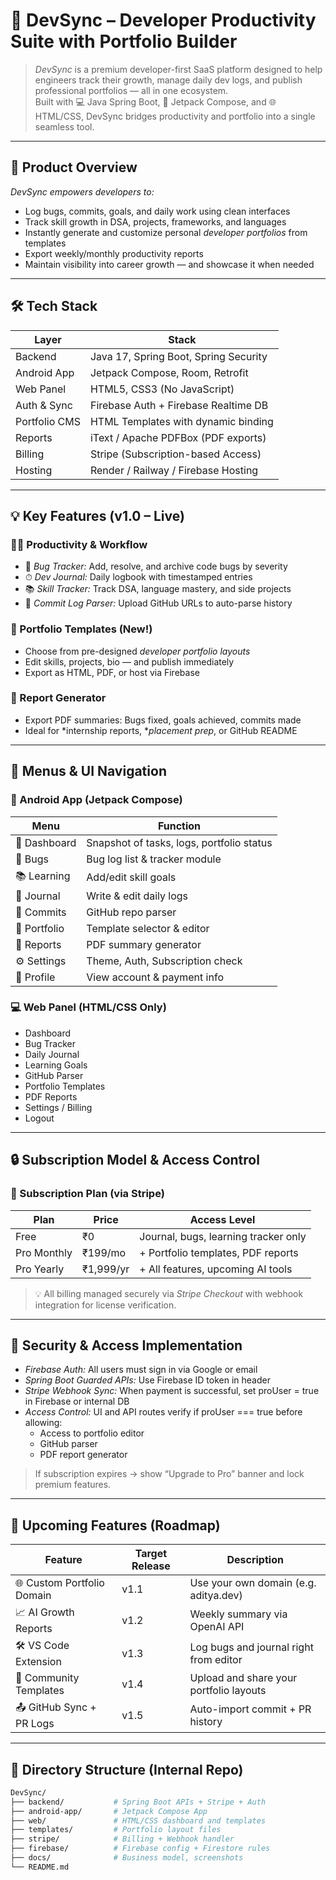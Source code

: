 # 🚀 DevSync – Developer Productivity Suite with Portfolio Builder

> *DevSync* is a premium developer-first SaaS platform designed to help engineers track their growth, manage daily dev logs, and publish professional portfolios — all in one ecosystem.  
> Built with 💻 Java Spring Boot, 📱 Jetpack Compose, and 🌐 HTML/CSS, DevSync bridges productivity and portfolio into a single seamless tool.

---

## 🧠 Product Overview

*DevSync empowers developers to:*
- Log bugs, commits, goals, and daily work using clean interfaces
- Track skill growth in DSA, projects, frameworks, and languages
- Instantly generate and customize personal *developer portfolios* from templates
- Export weekly/monthly productivity reports
- Maintain visibility into career growth — and showcase it when needed

---

## 🛠 Tech Stack

| Layer         | Stack                                |
|---------------|---------------------------------------|
| Backend       | Java 17, Spring Boot, Spring Security |
| Android App   | Jetpack Compose, Room, Retrofit       |
| Web Panel     | HTML5, CSS3 (No JavaScript)           |
| Auth & Sync   | Firebase Auth + Firebase Realtime DB  |
| Portfolio CMS | HTML Templates with dynamic binding   |
| Reports       | iText / Apache PDFBox (PDF exports)   |
| Billing       | Stripe (Subscription-based Access)   |
| Hosting       | Render / Railway / Firebase Hosting   |

---

## 💡 Key Features (v1.0 – Live)

### 🧑‍💻 Productivity & Workflow
- 🐞 *Bug Tracker:* Add, resolve, and archive code bugs by severity
- ⏱ *Dev Journal:* Daily logbook with timestamped entries
- 📚 *Skill Tracker:* Track DSA, language mastery, and side projects
- 🔁 *Commit Log Parser:* Upload GitHub URLs to auto-parse history

### 🎨 Portfolio Templates (New!)
- Choose from pre-designed *developer portfolio layouts*
- Edit skills, projects, bio — and publish immediately
- Export as HTML, PDF, or host via Firebase

### 📄 Report Generator
- Export PDF summaries: Bugs fixed, goals achieved, commits made
- Ideal for *internship reports, **placement prep*, or GitHub README

---

## 🧭 Menus & UI Navigation

### 📱 Android App (Jetpack Compose)

| Menu       | Function                              |
|------------|----------------------------------------|
| 🧭 Dashboard | Snapshot of tasks, logs, portfolio status |
| 🐞 Bugs      | Bug log list & tracker module         |
| 📚 Learning  | Add/edit skill goals                  |
| 📓 Journal   | Write & edit daily logs               |
| 🔁 Commits   | GitHub repo parser                    |
| 🎨 Portfolio | Template selector & editor            |
| 🧾 Reports   | PDF summary generator                 |
| ⚙ Settings  | Theme, Auth, Subscription check       |
| 👤 Profile   | View account & payment info           |

### 💻 Web Panel (HTML/CSS Only)

- Dashboard  
- Bug Tracker  
- Daily Journal  
- Learning Goals  
- GitHub Parser  
- Portfolio Templates  
- PDF Reports  
- Settings / Billing  
- Logout  

---

## 🔒 Subscription Model & Access Control

### 🎯 Subscription Plan (via Stripe)

| Plan        | Price     | Access Level                         |
|-------------|-----------|--------------------------------------|
| Free        | ₹0        | Journal, bugs, learning tracker only |
| Pro Monthly | ₹199/mo   | + Portfolio templates, PDF reports   |
| Pro Yearly  | ₹1,999/yr | + All features, upcoming AI tools    |

> 💡 All billing managed securely via *Stripe Checkout* with webhook integration for license verification.

---

## 🔐 Security & Access Implementation

- *Firebase Auth:* All users must sign in via Google or email
- *Spring Boot Guarded APIs:* Use Firebase ID token in header
- *Stripe Webhook Sync:* When payment is successful, set proUser = true in Firebase or internal DB
- *Access Control:* UI and API routes verify if proUser === true before allowing:
  - Access to portfolio editor
  - GitHub parser
  - PDF report generator

> If subscription expires → show “Upgrade to Pro” banner and lock premium features.

---

## 🚧 Upcoming Features (Roadmap)

| Feature                  | Target Release | Description |
|--------------------------|----------------|-------------|
| 🌐 Custom Portfolio Domain | v1.1           | Use your own domain (e.g. aditya.dev) |
| 📈 AI Growth Reports      | v1.2           | Weekly summary via OpenAI API |
| 🛠 VS Code Extension     | v1.3           | Log bugs and journal right from editor |
| 🧩 Community Templates   | v1.4           | Upload and share your portfolio layouts |
| 📤 GitHub Sync + PR Logs | v1.5           | Auto-import commit + PR history |

---

## 🧱 Directory Structure (Internal Repo)

```bash
DevSync/
├── backend/           # Spring Boot APIs + Stripe + Auth
├── android-app/       # Jetpack Compose App
├── web/               # HTML/CSS dashboard and templates
├── templates/         # Portfolio layout files
├── stripe/            # Billing + Webhook handler
├── firebase/          # Firebase config + Firestore rules
├── docs/              # Business model, screenshots
└── README.md
